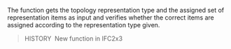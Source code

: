The function gets the topology representation type and the assigned set of representation items as input and verifies whether the correct items are assigned according to the representation type given.

> HISTORY  New function in IFC2x3